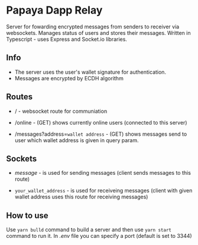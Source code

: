 # Papaya Dapp Relay

Server for fowarding encrypted messages from senders to receiver via websockets. Manages status of users and stores their messages. Written in Typescript - uses Express and Socket.io libraries.

## Info

- The server uses the user's wallet signature for authentication.
- Messages are encrypted by ECDH algorithm

## Routes

- / - websocket route for communiation

- /online - (GET) shows currently online users (connected to this server)

- /messages?address=`wallet address` - (GET) shows messages send to user which wallet address is given in query param.

## Sockets

- *message* - is used for sending messages (client sends messages to this route)

- `your_wallet_address` - is used for receiveing messages (client with given wallet address uses this route for receiving messages)

## How to use

Use ```yarn bulld``` command to build a server and then use ```yarn start``` command to run it. In *.env* file you can specify a port (default is set to 3344)
